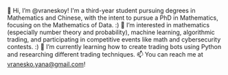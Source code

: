 👋 Hi, I’m @vraneskoy! I'm a third-year student pursuing degrees in Mathematics and Chinese, with the intent to pursue a PhD in Mathematics, focusing on the Mathematics of Data. :)
👀 I’m interested in mathematics (especially number theory and probability), machine learning, algorithmic trading, and participating in competitive events like math and cybersecurity contests. :)
🌱 I’m currently learning how to create trading bots using Python and researching different trading techniques.
📫 You can reach me at vranesko.yana@gmail.com!
